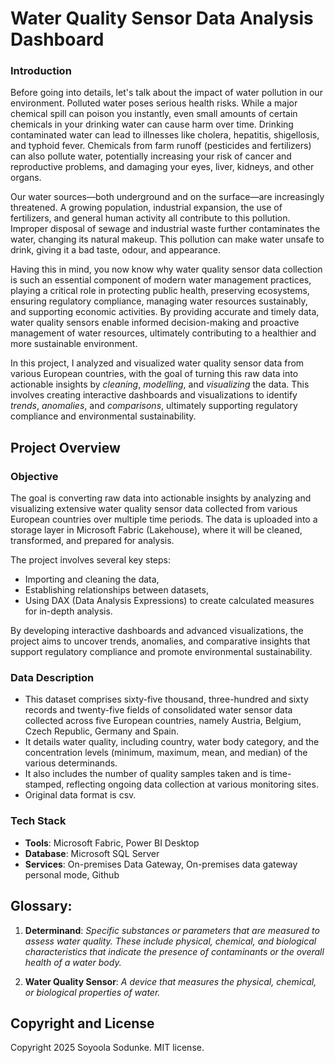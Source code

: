 # Water Quality Sensor Data Analysis Dashboard

### Introduction
Before going into details, let's talk about the impact of water pollution in our environment. Polluted water poses serious health risks. While a major chemical spill can poison you instantly, even small amounts of certain chemicals in your drinking water can cause harm over time. Drinking contaminated water can lead to illnesses like cholera, hepatitis, shigellosis, and typhoid fever. Chemicals from farm runoff (pesticides and fertilizers) can also pollute water, potentially increasing your risk of cancer and reproductive problems, and damaging your eyes, liver, kidneys, and other organs.

Our water sources—both underground and on the surface—are increasingly threatened. A growing population, industrial expansion, the use of fertilizers, and general human activity all contribute to this pollution. Improper disposal of sewage and industrial waste further contaminates the water, changing its natural makeup. This pollution can make water unsafe to drink, giving it a bad taste, odour, and appearance.

Having this in mind, you now know why water quality sensor data collection is such an essential component of modern water management practices, playing a critical role in protecting public health, preserving ecosystems, ensuring regulatory compliance, managing water resources sustainably, and supporting economic activities. By providing accurate and timely data, water quality sensors enable informed decision-making and proactive management of water resources, ultimately contributing to a healthier and more sustainable environment.

In this project, I analyzed and visualized water quality sensor data from various European countries, with the goal of turning this raw data into actionable insights by *cleaning*, *modelling*, and *visualizing* the data. This involves creating interactive dashboards and visualizations to identify *trends*, *anomalies*, and *comparisons*, ultimately supporting regulatory compliance and environmental sustainability.

## Project Overview
### Objective
The goal is converting raw data into actionable insights by analyzing and visualizing extensive water quality sensor data collected from various European countries over multiple time periods. The data is uploaded into a storage layer in Microsoft Fabric (Lakehouse), where it will be cleaned, transformed, and prepared for analysis.

The project involves several key steps: 
  - Importing and cleaning the data,
  - Establishing relationships between datasets,
  - Using DAX (Data Analysis Expressions) to create calculated measures for in-depth analysis.

By developing interactive dashboards and advanced visualizations, the project aims to uncover trends, anomalies, and comparative insights that support regulatory compliance and promote environmental sustainability.

### Data Description
- This dataset comprises sixty-five thousand, three-hundred and sixty records and twenty-five fields of consolidated water sensor data collected across five European countries, namely Austria, Belgium, Czech Republic, Germany and Spain.
- It details water quality, including country, water body category, and the concentration levels (minimum, maximum, mean, and median) of the various determinands.
- It also includes the number of quality samples taken and is time-stamped, reflecting ongoing data collection at various monitoring sites.
- Original data format is csv.

### Tech Stack
  - **Tools**: Microsoft Fabric, Power BI Desktop  
  - **Database**: Microsoft SQL Server 
  - **Services**: On-premises Data Gateway, On-premises data gateway personal mode, Github

## Glossary:
  1. **Determinand**: _Specific substances or parameters that are measured to assess water quality. These include physical, chemical, and biological characteristics that indicate the presence of contaminants or the overall health of a water body._

  2. **Water Quality Sensor**: _A device that measures the physical, chemical, or biological properties of water._

## Copyright and License
Copyright 2025 Soyoola Sodunke. MIT license.
